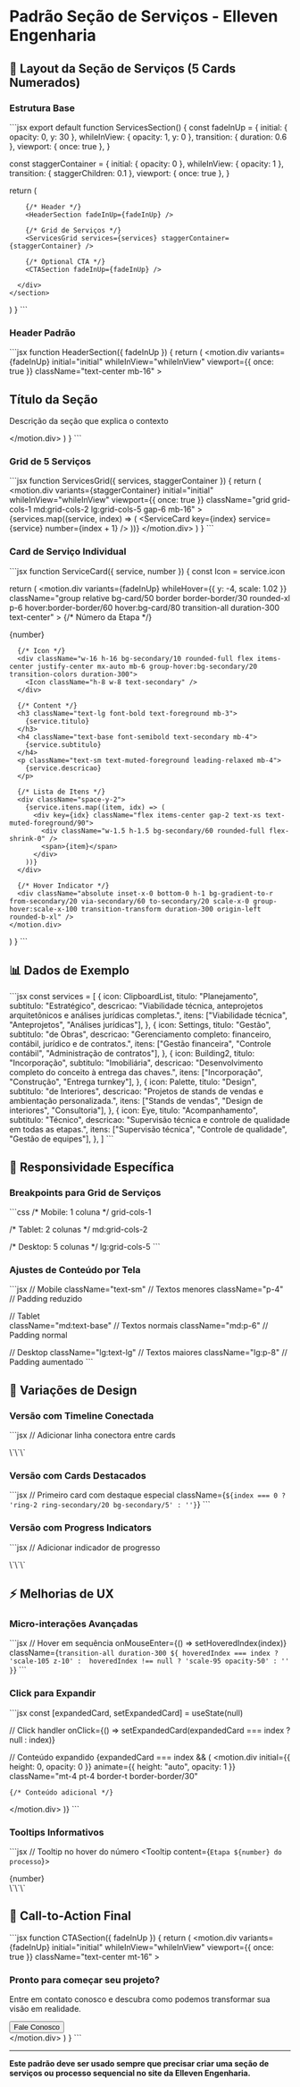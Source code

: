 # Padrão Seção de Serviços - Elleven Engenharia

## 🎯 **Layout da Seção de Serviços (5 Cards Numerados)**

### **Estrutura Base**
\`\`\`jsx
export default function ServicesSection() {
  const fadeInUp = {
    initial: { opacity: 0, y: 30 },
    whileInView: { opacity: 1, y: 0 },
    transition: { duration: 0.6 },
    viewport: { once: true },
  }

  const staggerContainer = {
    initial: { opacity: 0 },
    whileInView: { opacity: 1 },
    transition: { staggerChildren: 0.1 },
    viewport: { once: true },
  }

  return (
    <section className="py-16 bg-background">
      <div className="container mx-auto px-4 md:px-8">
        
        {/* Header */}
        <HeaderSection fadeInUp={fadeInUp} />
        
        {/* Grid de Serviços */}
        <ServicesGrid services={services} staggerContainer={staggerContainer} />
        
        {/* Optional CTA */}
        <CTASection fadeInUp={fadeInUp} />
        
      </div>
    </section>
  )
}
\`\`\`

### **Header Padrão**
\`\`\`jsx
function HeaderSection({ fadeInUp }) {
  return (
    <motion.div
      variants={fadeInUp}
      initial="initial"
      whileInView="whileInView"
      viewport={{ once: true }}
      className="text-center mb-16"
    >
      <h2 className="text-2xl md:text-3xl lg:text-4xl font-bold text-foreground mb-4">
        Título da <span className="text-secondary">Seção</span>
      </h2>
      <p className="text-lg text-muted-foreground max-w-2xl mx-auto leading-relaxed">
        Descrição da seção que explica o contexto
      </p>
    </motion.div>
  )
}
\`\`\`

### **Grid de 5 Serviços**
\`\`\`jsx
function ServicesGrid({ services, staggerContainer }) {
  return (
    <motion.div
      variants={staggerContainer}
      initial="initial"
      whileInView="whileInView"
      viewport={{ once: true }}
      className="grid grid-cols-1 md:grid-cols-2 lg:grid-cols-5 gap-6 mb-16"
    >
      {services.map((service, index) => (
        <ServiceCard 
          key={index} 
          service={service} 
          number={index + 1}
        />
      ))}
    </motion.div>
  )
}
\`\`\`

### **Card de Serviço Individual**
\`\`\`jsx
function ServiceCard({ service, number }) {
  const Icon = service.icon
  
  return (
    <motion.div
      variants={fadeInUp}
      whileHover={{ y: -4, scale: 1.02 }}
      className="group relative bg-card/50 border border-border/30 rounded-xl p-6 hover:border-border/60 hover:bg-card/80 transition-all duration-300 text-center"
    >
      {/* Número da Etapa */}
      <div className="absolute top-4 right-4 w-8 h-8 bg-secondary/10 rounded-full flex items-center justify-center">
        <span className="text-sm font-bold text-secondary">{number}</span>
      </div>

      {/* Icon */}
      <div className="w-16 h-16 bg-secondary/10 rounded-full flex items-center justify-center mx-auto mb-6 group-hover:bg-secondary/20 transition-colors duration-300">
        <Icon className="h-8 w-8 text-secondary" />
      </div>

      {/* Content */}
      <h3 className="text-lg font-bold text-foreground mb-3">
        {service.titulo}
      </h3>
      <h4 className="text-base font-semibold text-secondary mb-4">
        {service.subtitulo}
      </h4>
      <p className="text-sm text-muted-foreground leading-relaxed mb-4">
        {service.descricao}
      </p>

      {/* Lista de Itens */}
      <div className="space-y-2">
        {service.itens.map((item, idx) => (
          <div key={idx} className="flex items-center gap-2 text-xs text-muted-foreground/90">
            <div className="w-1.5 h-1.5 bg-secondary/60 rounded-full flex-shrink-0" />
            <span>{item}</span>
          </div>
        ))}
      </div>

      {/* Hover Indicator */}
      <div className="absolute inset-x-0 bottom-0 h-1 bg-gradient-to-r from-secondary/20 via-secondary/60 to-secondary/20 scale-x-0 group-hover:scale-x-100 transition-transform duration-300 origin-left rounded-b-xl" />
    </motion.div>
  )
}
\`\`\`

## 📊 **Dados de Exemplo**

\`\`\`jsx
const services = [
  {
    icon: ClipboardList,
    titulo: "Planejamento",
    subtitulo: "Estratégico", 
    descricao: "Viabilidade técnica, anteprojetos arquitetônicos e análises jurídicas completas.",
    itens: ["Viabilidade técnica", "Anteprojetos", "Análises jurídicas"],
  },
  {
    icon: Settings,
    titulo: "Gestão",
    subtitulo: "de Obras",
    descricao: "Gerenciamento completo: financeiro, contábil, jurídico e de contratos.",
    itens: ["Gestão financeira", "Controle contábil", "Administração de contratos"],
  },
  {
    icon: Building2,
    titulo: "Incorporação",
    subtitulo: "Imobiliária", 
    descricao: "Desenvolvimento completo do conceito à entrega das chaves.",
    itens: ["Incorporação", "Construção", "Entrega turnkey"],
  },
  {
    icon: Palette,
    titulo: "Design",
    subtitulo: "de Interiores",
    descricao: "Projetos de stands de vendas e ambientação personalizada.",
    itens: ["Stands de vendas", "Design de interiores", "Consultoria"],
  },
  {
    icon: Eye,
    titulo: "Acompanhamento", 
    subtitulo: "Técnico",
    descricao: "Supervisão técnica e controle de qualidade em todas as etapas.",
    itens: ["Supervisão técnica", "Controle de qualidade", "Gestão de equipes"],
  },
]
\`\`\`

## 📱 **Responsividade Específica**

### **Breakpoints para Grid de Serviços**
\`\`\`css
/* Mobile: 1 coluna */
grid-cols-1

/* Tablet: 2 colunas */
md:grid-cols-2

/* Desktop: 5 colunas */
lg:grid-cols-5
\`\`\`

### **Ajustes de Conteúdo por Tela**
\`\`\`jsx
// Mobile
className="text-sm" // Textos menores
className="p-4" // Padding reduzido

// Tablet  
className="md:text-base" // Textos normais
className="md:p-6" // Padding normal

// Desktop
className="lg:text-lg" // Textos maiores
className="lg:p-8" // Padding aumentado
\`\`\`

## 🎨 **Variações de Design**

### **Versão com Timeline Conectada**
\`\`\`jsx
// Adicionar linha conectora entre cards
<div className="hidden lg:block absolute top-24 left-0 right-0 h-0.5 bg-gradient-to-r from-transparent via-border to-transparent -z-10" />
\`\`\`

### **Versão com Cards Destacados**
\`\`\`jsx
// Primeiro card com destaque especial
className={`${index === 0 ? 'ring-2 ring-secondary/20 bg-secondary/5' : ''}`}
\`\`\`

### **Versão com Progress Indicators**
\`\`\`jsx
// Adicionar indicador de progresso
<div className="absolute -top-2 left-1/2 transform -translate-x-1/2 w-4 h-4 bg-secondary rounded-full border-4 border-background" />
\`\`\`

## ⚡ **Melhorias de UX**

### **Micro-interações Avançadas**
\`\`\`jsx
// Hover em sequência
onMouseEnter={() => setHoveredIndex(index)}
className={`transition-all duration-300 ${
  hoveredIndex === index ? 'scale-105 z-10' : 
  hoveredIndex !== null ? 'scale-95 opacity-50' : ''
}`}
\`\`\`

### **Click para Expandir**
\`\`\`jsx
const [expandedCard, setExpandedCard] = useState(null)

// Click handler
onClick={() => setExpandedCard(expandedCard === index ? null : index)}

// Conteúdo expandido
{expandedCard === index && (
  <motion.div
    initial={{ height: 0, opacity: 0 }}
    animate={{ height: "auto", opacity: 1 }}
    className="mt-4 pt-4 border-t border-border/30"
  >
    {/* Conteúdo adicional */}
  </motion.div>
)}
\`\`\`

### **Tooltips Informativos**
\`\`\`jsx
// Tooltip no hover do número
<Tooltip content={`Etapa ${number} do processo`}>
  <div className="w-8 h-8 bg-secondary/10 rounded-full flex items-center justify-center cursor-help">
    <span className="text-sm font-bold text-secondary">{number}</span>
  </div>
</Tooltip>
\`\`\`

## 🚀 **Call-to-Action Final**

\`\`\`jsx
function CTASection({ fadeInUp }) {
  return (
    <motion.div
      variants={fadeInUp}
      initial="initial"
      whileInView="whileInView" 
      viewport={{ once: true }}
      className="text-center mt-16"
    >
      <div className="bg-gradient-to-r from-secondary/5 to-primary/5 rounded-2xl p-8 border border-secondary/10">
        <h3 className="text-xl font-bold text-foreground mb-4">
          Pronto para começar seu projeto?
        </h3>
        <p className="text-muted-foreground mb-6 max-w-xl mx-auto">
          Entre em contato conosco e descubra como podemos transformar sua visão em realidade.
        </p>
        <Button 
          size="lg" 
          className="bg-secondary hover:bg-secondary/90 shadow-glow-sm group text-white"
        >
          Fale Conosco
          <ArrowRight className="ml-2 h-5 w-5 transition-transform group-hover:translate-x-1" />
        </Button>
      </div>
    </motion.div>
  )
}
\`\`\`

---

**Este padrão deve ser usado sempre que precisar criar uma seção de serviços ou processo sequencial no site da Elleven Engenharia.**
